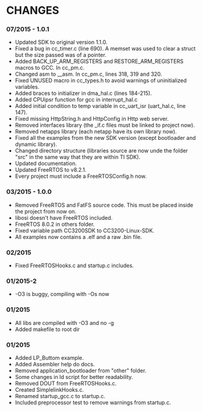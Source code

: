 # CHANGES

### 07/2015 - 1.0.1
- Updated SDK to original version 1.1.0.
- Fixed a bug in cc_timer.c (line 690). A memset was used to clear a struct but the size passed was of a pointer.
- Added BACK_UP_ARM_REGISTERS and RESTORE_ARM_REGISTERS macros to GCC. In cc_pm.c.
- Changed asm to __asm. In cc_pm.c, lines 318, 319 and 320.
- Fixed UNUSED macro in cc_types.h to avoid warnings of uninitialized variables.
- Added braces to initializer in dma_hal.c (lines 184-215).
- Added CPUipsr function for gcc in interrupt_hal.c
- Added initial condition to temp variable in cc_uart_isr (uart_hal.c, line 147).
- Fixed missing HttpString.h and HttpConfig in Http web server. 
- Removed interfaces library (the _if.c files must be linked to project now).
- Removed netapps library (each netapp have its own library now).
- Fixed all the examples from the new SDK version (except bootloader and dynamic library).
- Changed directory structure (libraries source are now unde the folder "src" in the same way that they are within TI SDK).
- Updated documentation.
- Updated FreeRTOS to v8.2.1.
- Every project must include a FreeRTOSConfig.h now.

### 03/2015 - 1.0.0
- Removed FreeRTOS and FatFS source code. This must be placed inside the project
from now on.
- libosi doesn't have FreeRTOS included.
- FreeRTOS 8.0.2 in others folder.
- Fixed variable path CC3200SDK to CC3200-Linux-SDK.
- All examples now contains a .elf and a raw .bin file.

### 02/2015
- Fixed FreeRTOSHooks.c and startup.c includes. 

### 01/2015-2
- -O3 is buggy, compiling with -Os now

### 01/2015
- All libs are compiled with -O3 and no -g
- Added makefile to root dir

### 01/2015

- Added LP_Buttom example.
- Added Assembler help do docs.
- Removed application_bootloader from "other" folder.
- Some changes in ld script for better readability.
- Removed DOUT from FreeRTOSHooks.c.
- Created SimplelinkHooks.c.
- Renamed startup_gcc.c to startup.c.
- Included preprocessor test to remove warnings from startup.c.
